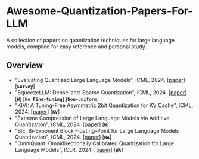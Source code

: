 # Awesome-Quantization-Papers-For-LLM
A collection of papers on quantization techniques for large language models, compiled for easy reference and personal study.

## Overview

- "Evaluating Quantized Large Language Models", ICML, 2024. [[paper](https://openreview.net/forum?id=DKKg5EFAFr)] [**`Survey`**]
- "SqueezeLLM: Dense-and-Sparse Quantization", ICML, 2024. [[paper](https://openreview.net/forum?id=0jpbpFia8m)] [**`W`**] [**`No Fine-tuning`**] [**`Non-uniform`**]
- "KIVI: A Tuning-Free Asymmetric 2bit Quantization for KV Cache", ICML, 2024. [[paper](https://openreview.net/forum?id=L057s2Rq8O)]  [**`KV`**]
- "Extreme Compression of Large Language Models via Additive Quantization", ICML, 2024. [[paper](https://openreview.net/forum?id=5mCaITRTmO)] [**`W`**]
- "BiE: Bi-Exponent Block Floating-Point for Large Language Models Quantization", ICML, 2024. [[paper](https://openreview.net/forum?id=DbyHDYslM7)] [**`WA`**]
- "OmniQuant: Omnidirectionally Calibrated Quantization for Large Language Models", ICLR, 2024. [[paper](https://openreview.net/forum?id=8Wuvhh0LYW)] [**`WA`**]
